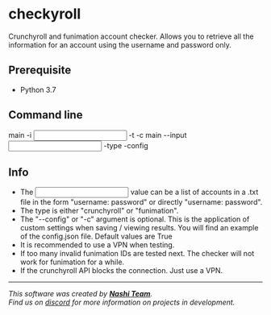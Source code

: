 # checkyroll
Crunchyroll and funimation account checker. Allows you to retrieve all the information for an account using the username and password only.

## Prerequisite
 - Python 3.7
 
 ## Command line
main -i <input> -t <type> -c <config>
main --input <input> -type <type> -config <config>
  
## Info
 - The <input> value can be a list of accounts in a .txt file in the form "username: password" or directly "username: password".
 - The type is either "crunchyroll" or "funimation".
 - The "--config" or "-c" argument is optional. This is the application of custom settings when saving / viewing results. You will find an example of the config.json file. Default values are True
 - It is recommended to use a VPN when testing.
 - If too many invalid funimation IDs are tested next. The checker will not work for funimation for a while.
 - If the crunchyroll API blocks the connection. Just use a VPN.
 
 -----------------
 *This software was created by [__Nashi Team__](https://discord.com/invite/g6JzYbh).  
Find us on [discord](https://discord.com/invite/g6JzYbh) for more information on projects in development.*
 
 

